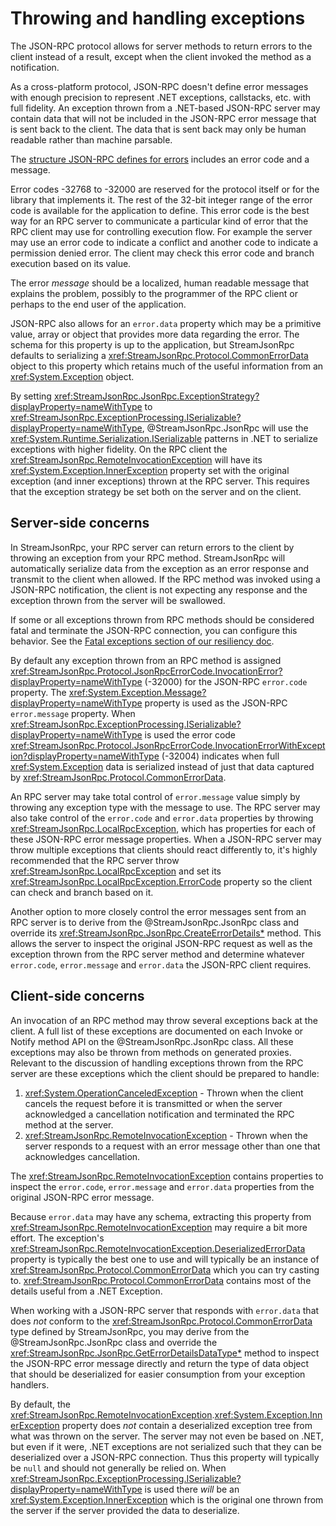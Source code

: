 # Throwing and handling exceptions

The JSON-RPC protocol allows for server methods to return errors to the client instead of a result, except when the client invoked the method as a notification.

As a cross-platform protocol, JSON-RPC doesn't define error messages with enough precision to represent .NET exceptions, callstacks, etc. with full fidelity.
An exception thrown from a .NET-based JSON-RPC server may contain data that will not be included in the JSON-RPC error message that is sent back to the client.
The data that is sent back may only be human readable rather than machine parsable.

The [structure JSON-RPC defines for errors](https://www.jsonrpc.org/specification#response_object) includes an error code and a message.

Error codes -32768 to -32000 are reserved for the protocol itself or for the library that implements it.
The rest of the 32-bit integer range of the error code is available for the application to define.
This error code is the best way for an RPC server to communicate a particular kind of error that the RPC client may use for controlling execution flow. For example the server may use an error code to indicate a conflict and another code to indicate a permission denied error. The client may check this error code and branch execution based on its value.

The error *message* should be a localized, human readable message that explains the problem, possibly to the programmer of the RPC client or perhaps to the end user of the application.

JSON-RPC also allows for an `error.data` property which may be a primitive value, array or object that provides more data regarding the error.
The schema for this property is up to the application, but StreamJsonRpc defaults to serializing
a <xref:StreamJsonRpc.Protocol.CommonErrorData> object to this property which retains much of the useful information from an
<xref:System.Exception> object.

By setting <xref:StreamJsonRpc.JsonRpc.ExceptionStrategy?displayProperty=nameWithType> to <xref:StreamJsonRpc.ExceptionProcessing.ISerializable?displayProperty=nameWithType>, @StreamJsonRpc.JsonRpc will use the <xref:System.Runtime.Serialization.ISerializable> patterns in .NET to serialize exceptions with higher fidelity. On the RPC client the <xref:StreamJsonRpc.RemoteInvocationException> will have its <xref:System.Exception.InnerException> property set with the original exception (and inner exceptions) thrown at the RPC server.
This requires that the exception strategy be set both on the server and on the client.

## Server-side concerns

In StreamJsonRpc, your RPC server can return errors to the client by throwing an exception from your RPC method. StreamJsonRpc will automatically serialize data from the exception as an error response and transmit to the client when allowed. If the RPC method was invoked using a JSON-RPC notification, the client is not expecting any response and the exception thrown from the server will be swallowed.

If some or all exceptions thrown from RPC methods should be considered fatal and terminate the JSON-RPC connection, you can configure this behavior. See the [Fatal exceptions section of our resiliency doc](resiliency.md#fatal-exceptions).

By default any exception thrown from an RPC method is assigned <xref:StreamJsonRpc.Protocol.JsonRpcErrorCode.InvocationError?displayProperty=nameWithType> (-32000) for the JSON-RPC `error.code` property. The <xref:System.Exception.Message?displayProperty=nameWithType> property is used as the JSON-RPC `error.message` property.
When <xref:StreamJsonRpc.ExceptionProcessing.ISerializable?displayProperty=nameWithType> is used the error code <xref:StreamJsonRpc.Protocol.JsonRpcErrorCode.InvocationErrorWithException?displayProperty=nameWithType> (-32004) indicates when full <xref:System.Exception> data is serialized instead of just that data captured by <xref:StreamJsonRpc.Protocol.CommonErrorData>.

An RPC server may take total control of `error.message` value simply by throwing any exception type with the message to use.
The RPC server may also take control of the `error.code` and `error.data` properties by throwing <xref:StreamJsonRpc.LocalRpcException>, which has properties for each of these JSON-RPC error message properties.
When a JSON-RPC server may throw multiple exceptions that clients should react differently to, it's highly recommended that the RPC server throw <xref:StreamJsonRpc.LocalRpcException> and set its <xref:StreamJsonRpc.LocalRpcException.ErrorCode> property so the client can check and branch based on it.

Another option to more closely control the error messages sent from an RPC server is to derive from the @StreamJsonRpc.JsonRpc class and override its <xref:StreamJsonRpc.JsonRpc.CreateErrorDetails*> method.
This allows the server to inspect the original JSON-RPC request as well as the exception thrown from the RPC server method and determine whatever `error.code`, `error.message` and `error.data` the JSON-RPC client requires.

## Client-side concerns

An invocation of an RPC method may throw several exceptions back at the client.
A full list of these exceptions are documented on each Invoke or Notify method API on the @StreamJsonRpc.JsonRpc class.
All these exceptions may also be thrown from methods on generated proxies.
Relevant to the discussion of handling exceptions thrown from the RPC server are these exceptions which the client should be prepared to handle:

1. <xref:System.OperationCanceledException> - Thrown when the client cancels the request before it is transmitted or when the server acknowledged a cancellation notification and terminated the RPC method at the server.
1. <xref:StreamJsonRpc.RemoteInvocationException> - Thrown when the server responds to a request with an error message other than one that acknowledges cancellation.

The <xref:StreamJsonRpc.RemoteInvocationException> contains properties to inspect the `error.code`, `error.message` and `error.data` properties from the original JSON-RPC error message.

Because `error.data` may have any schema, extracting this property from <xref:StreamJsonRpc.RemoteInvocationException> may require a bit more effort. The exception's <xref:StreamJsonRpc.RemoteInvocationException.DeserializedErrorData> property is typically the best one to use and will typically be an instance of <xref:StreamJsonRpc.Protocol.CommonErrorData> which you can try casting to. <xref:StreamJsonRpc.Protocol.CommonErrorData> contains most of the details useful from a .NET Exception.

When working with a JSON-RPC server that responds with `error.data` that does *not* conform to the <xref:StreamJsonRpc.Protocol.CommonErrorData> type defined by StreamJsonRpc, you may derive from the @StreamJsonRpc.JsonRpc class and override the <xref:StreamJsonRpc.JsonRpc.GetErrorDetailsDataType*> method to inspect the JSON-RPC error message directly and return the type of data object that should be deserialized for easier consumption from your exception handlers.

By default, the <xref:StreamJsonRpc.RemoteInvocationException>.<xref:System.Exception.InnerException> property does *not* contain a deserialized exception tree from what was thrown on the server. The server may not even be based on .NET, but even if it were, .NET exceptions are not serialized such that they can be deserialized over a JSON-RPC connection. Thus this property will typically be `null` and should not generally be relied on.
When <xref:StreamJsonRpc.ExceptionProcessing.ISerializable?displayProperty=nameWithType> is used there *will* be an <xref:System.Exception.InnerException> which is the original one thrown from the server if the server provided the data to deserialize.
